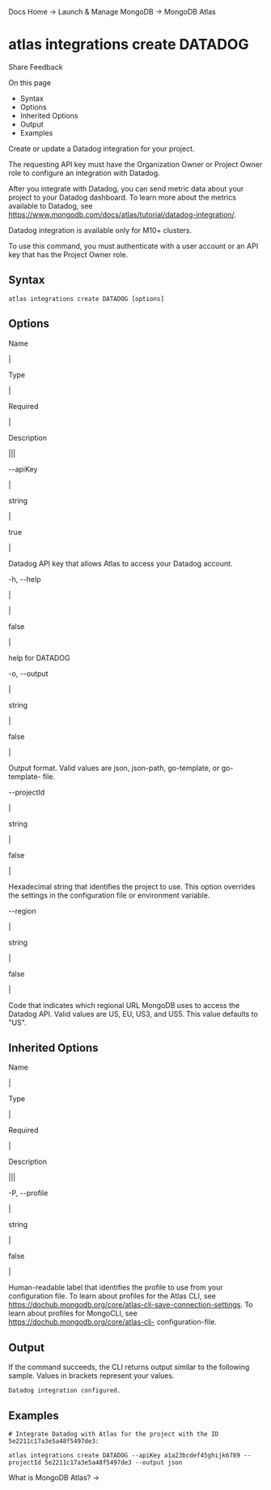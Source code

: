 Docs Home → Launch & Manage MongoDB → MongoDB Atlas

# atlas integrations create DATADOG

Share Feedback

On this page

  * Syntax
  * Options
  * Inherited Options
  * Output
  * Examples

Create or update a Datadog integration for your project.

The requesting API key must have the Organization Owner or Project Owner role
to configure an integration with Datadog.

After you integrate with Datadog, you can send metric data about your project
to your Datadog dashboard. To learn more about the metrics available to
Datadog, see https://www.mongodb.com/docs/atlas/tutorial/datadog-integration/.

Datadog integration is available only for M10+ clusters.

To use this command, you must authenticate with a user account or an API key
that has the Project Owner role.

## Syntax

    
    
    atlas integrations create DATADOG [options]  
      
  
## Options

Name

|

Type

|

Required

|

Description  
  
|||  
  
\--apiKey

|

string

|

true

|

Datadog API key that allows Atlas to access your Datadog account.  
  
-h, --help

|

|

false

|

help for DATADOG  
  
-o, --output

|

string

|

false

|

Output format. Valid values are json, json-path, go-template, or go-template-
file.  
  
\--projectId

|

string

|

false

|

Hexadecimal string that identifies the project to use. This option overrides
the settings in the configuration file or environment variable.  
  
\--region

|

string

|

false

|

Code that indicates which regional URL MongoDB uses to access the Datadog API.
Valid values are US, EU, US3, and US5. This value defaults to "US".  
  
## Inherited Options

Name

|

Type

|

Required

|

Description  
  
|||  
  
-P, --profile

|

string

|

false

|

Human-readable label that identifies the profile to use from your
configuration file. To learn about profiles for the Atlas CLI, see
https://dochub.mongodb.org/core/atlas-cli-save-connection-settings. To learn
about profiles for MongoCLI, see https://dochub.mongodb.org/core/atlas-cli-
configuration-file.  
  
## Output

If the command succeeds, the CLI returns output similar to the following
sample. Values in brackets represent your values.

    
    
    Datadog integration configured.  
      
  
## Examples

    
    
    # Integrate Datadog with Atlas for the project with the ID 5e2211c17a3e5a48f5497de3:  
      
    atlas integrations create DATADOG --apiKey a1a23bcdef45ghijk6789 --projectId 5e2211c17a3e5a48f5497de3 --output json  
  
What is MongoDB Atlas? →

